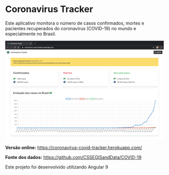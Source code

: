 # Coronavirus Tracker

Este aplicativo monitora o número de casos confirmados, mortes e pacientes recuperados do coronavírus (COVID-19) no mundo e especialmente no Brasil.

![Screenshot](https://github.com/paulotokarskiglinski/coronavirus-tracker/blob/master/src/screenshot.png)

**Versão online:** https://coronavirus-covid-tracker.herokuapp.com/

**Fonte dos dados:** https://github.com/CSSEGISandData/COVID-19

Este projeto foi desenvolvido utilizando Angular 9
